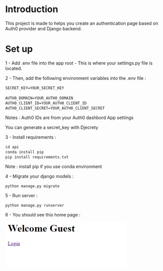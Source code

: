 # Introduction

This project is made to helps you create an authentication page based on Auth0 provider and Django backend.


# Set up

1 - Add .env file into the app root - This is where your settings.py file is located.

2 - Then, add the following environment variables into the .env file :


```
SECRET_KEY=YOUR_SECRET_KEY

AUTH0_DOMAIN=YOUR_AUTH0_DOMAIN
AUTH0_CLIENT_ID=YOUR_AUTH0_CLIENT_ID
AUTH0_CLIENT_SECRET=YOUR_AUTH0_CLIENT_SECRET
```

Notes :
Auth0 IDs are from your Auth0 dashbord App settings

You can generate a secret_key with Djecrety

3 - Install requirements :

```
cd api
conda install pip
pip install requirements.txt 
```

Note : install pip if you use conda environment

4 - Migrate your django models :
```
python manage.py migrate
```

5 - Run server :
```
python manage.py runserver
```

6 - You should see this home page : 

![alt text](https://github.com/laurentlannareix/api/blob/d8b3304df238ff981d63c9916c390c031f831306/img/home.png)
